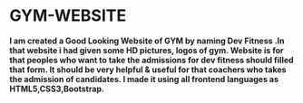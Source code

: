 # GYM-WEBSITE
 **I am created a Good Looking Website of GYM by naming Dev Fitness .In that website i had given some HD pictures, logos of gym. Website is for that peoples who want to take the admissions for dev fitness should filled that form. It should be very helpful & useful for that coachers who takes the admission of candidates. I made it using all frontend languages as HTML5,CSS3,Bootstrap.**
